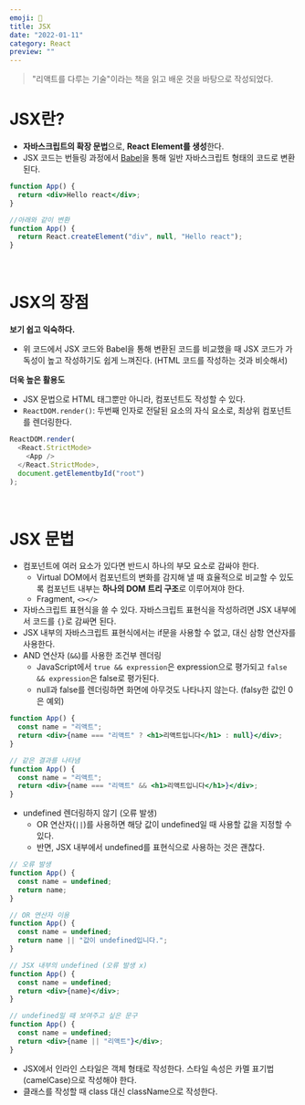 ```yaml
---
emoji: 👋
title: JSX
date: "2022-01-11"
category: React
preview: ""
---
```


> "리액트를 다루는 기술"이라는 책을 읽고 배운 것을 바탕으로 작성되었다.

# JSX란?

- **자바스크립트의 확장 문법**으로, **React Element를 생성**한다.
- JSX 코드는 번들링 과정에서 [Babel](https://babeljs.io/)을 통해 일반 자바스크립트 형태의 코드로 변환된다.

```jsx
function App() {
  return <div>Hello react</div>;
}
```

```jsx
//아래와 같이 변환
function App() {
  return React.createElement("div", null, "Hello react");
}
```

<br/>

# JSX의 장점

**보기 쉽고 익숙하다.**

- 위 코드에서 JSX 코드와 Babel을 통해 변환된 코드를 비교했을 때 JSX 코드가 가독성이 높고 작성하기도 쉽게 느껴진다. (HTML 코드를 작성하는 것과 비슷해서)

**더욱 높은 활용도**

- JSX 문법으로 HTML 태그뿐만 아니라, 컴포넌트도 작성할 수 있다.
- `ReactDOM.render()`: 두번째 인자로 전달된 요소의 자식 요소로, 최상위 컴포넌트를 렌더링한다.

```js
ReactDOM.render(
  <React.StrictMode>
    <App />
  </React.StrictMode>,
  document.getElementbyId("root")
);
```

<br/>

# JSX 문법

- 컴포넌트에 여러 요소가 있다면 반드시 하나의 부모 요소로 감싸야 한다.
  - Virtual DOM에서 컴포넌트의 변화를 감지해 낼 때 효율적으로 비교할 수 있도록 컴포넌트 내부는 **하나의 DOM 트리 구조**로 이루어져야 한다.
  - Fragment, `<></>`
- 자바스크립트 표현식을 쓸 수 있다. 자바스크립트 표현식을 작성하려면 JSX 내부에서 코드를 `{}`로 감싸면 된다.
- JSX 내부의 자바스크립트 표현식에서는 if문을 사용할 수 없고, 대신 삼항 연산자를 사용한다.
- AND 연산자 (`&&`)를 사용한 조건부 렌더링
  - JavaScript에서 `true && expression`은 expression으로 평가되고 `false && expression`은 false로 평가된다.
  - null과 false를 렌더링하면 화면에 아무것도 나타나지 않는다. (falsy한 값인 0은 예외)

```jsx
function App() {
  const name = "리액트";
  return <div>{name === "리액트" ? <h1>리액트입니다</h1> : null}</div>;
}
```

```jsx
// 같은 결과를 나타냄
function App() {
  const name = "리액트";
  return <div>{name === "리액트" && <h1>리액트입니다</h1>}</div>;
}
```

- undefined 렌더링하지 않기 (오류 발생)
  - OR 연산자(`||`)를 사용하면 해당 값이 undefined일 때 사용할 값을 지정할 수 있다.
  - 반면, JSX 내부에서 undefined를 표현식으로 사용하는 것은 괜찮다.

```jsx
// 오류 발생
function App() {
  const name = undefined;
  return name;
}

// OR 연산자 이용
function App() {
  const name = undefined;
  return name || "값이 undefined입니다.";
}

// JSX 내부의 undefined (오류 발생 x)
function App() {
  const name = undefined;
  return <div>{name}</div>;
}

// undefined일 때 보여주고 싶은 문구
function App() {
  const name = undefined;
  return <div>{name || "리액트"}</div>;
}
```

- JSX에서 인라인 스타일은 객체 형태로 작성한다. 스타일 속성은 카멜 표기법(camelCase)으로 작성해야 한다.
- 클래스를 작성할 때 class 대신 className으로 작성한다.
